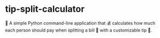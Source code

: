 # tip-split-calculator
🐍 A simple Python command-line application that 💰 calculates how much each person should pay when splitting a bill 🧾 with a customizable tip 💸.
